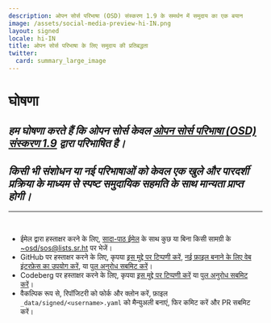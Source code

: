 ```yaml
---
description: ओपन सोर्स परिभाषा (OSD) संस्करण 1.9 के समर्थन में समुदाय का एक बयान
image: /assets/social-media-preview-hi-IN.png
layout: signed
locale: hi-IN
title: ओपन सोर्स परिभाषा के लिए समुदाय की प्रतिबद्धता
twitter:
  card: summary_large_image
---
```

# **घोषणा**

## *हम घोषणा करते हैं कि ओपन सोर्स केवल [ओपन सोर्स परिभाषा (OSD) संस्करण 1.9](https://opensourcedefinition.org/) द्वारा परिभाषित है।*

## *किसी भी संशोधन या नई परिभाषाओं को केवल एक खुले और पारदर्शी प्रक्रिया के माध्यम से स्पष्ट समुदायिक सहमति के साथ मान्यता प्राप्त होगी।*

---
<br>

- ईमेल द्वारा हस्ताक्षर करने के लिए, [सादा-पाठ ईमेल](https://useplaintext.email/) के साथ कुछ या बिना किसी सामग्री के [~osd/sos@lists.sr.ht](mailto:~osd/sos@lists.sr.ht) पर भेजें।
- GitHub पर हस्ताक्षर करने के लिए, कृपया [इस मुद्दे पर टिप्पणी करें](https://github.com/OpenSourceDefinition/sos/issues/1), [नई फ़ाइल बनाने के लिए वेब इंटरफ़ेस का उपयोग करें](https://github.com/OpenSourceDefinition/sos/new/main/_data/signed), या [पुल अनुरोध सबमिट करें](https://github.com/OpenSourceDefinition/sos/pulls)।
- Codeberg पर हस्ताक्षर करने के लिए, कृपया [इस मुद्दे पर टिप्पणी करें](https://codeberg.org/osd/sos/issues/1) या [पुल अनुरोध सबमिट करें](https://codeberg.org/osd/sos/pulls)।
- वैकल्पिक रूप से, रिपॉजिटरी को फोर्क और क्लोन करें, फ़ाइल `_data/signed/<username>.yaml` को मैन्युअली बनाएं, फिर कमिट करें और PR सबमिट करें।